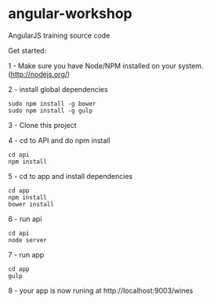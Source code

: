 angular-workshop
================

AngularJS training source code

Get started:

1 - Make sure you have Node/NPM installed on your system. (http://nodejs.org/)

2 - install global dependencies
```
sudo npm install -g bower
sudo npm install -g gulp
```

3 - Clone this project

4 - cd to API and do npm install
```
cd api
npm install
```

5 - cd to app and install dependencies
```
cd app
npm install
bower install
```

6 - run api
```
cd api
node server
```

7 - run app
```
cd app
gulp
```

8 - your app is now runing at http://localhost:9003/wines

